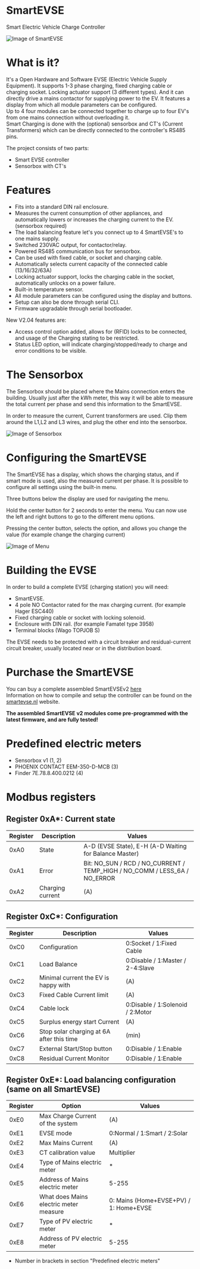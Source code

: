 SmartEVSE
=========

Smart Electric Vehicle Charge Controller

![Image of SmartEVSE](/pictures/SmartEVSEv2_small.jpg)

# What is it?

It's a Open Hardware and Software EVSE (Electric Vehicle Supply Equipment). It supports 1-3 phase charging, fixed charging cable or charging socket. Locking actuator support (3 different types). And it can directly drive a mains contactor for supplying power to the EV. It features a display from which all module parameters can be configured.<br>
Up to 4 four modules can be connected together to charge up to four EV's from one mains connection without overloading it.<br>
Smart Charging is done with the (optional) sensorbox and CT's (Current Transformers) which can be directly connected to the controller's RS485 pins.

The project consists of two parts:
- Smart EVSE controller
- Sensorbox with CT's

# Features

- Fits into a standard DIN rail enclosure.
- Measures the current consumption of other appliances, and automatically lowers or increases the charging current to the EV. (sensorbox required)
- The load balancing feature let's you connect up to 4 SmartEVSE's to one mains supply.
- Switched 230VAC output, for contactor/relay.
- Powered RS485 communication bus for sensorbox.
- Can be used with fixed cable, or socket and charging cable.
- Automatically selects current capacity of the connected cable (13/16/32/63A)
- Locking actuator support, locks the charging cable in the socket, automatically unlocks on a power failure.
- Built-in temperature sensor.
- All module parameters can be configured using the display and buttons.
- Setup can also be done through serial CLI.
- Firmware upgradable through serial bootloader. 

New V2.04 features are:
- Access control option added, allows for (RFID) locks to be connected, and usage of the Charging stating to be restricted.
- Status LED option, will indicate charging/stopped/ready to charge and error conditions to be visible.

# The Sensorbox

The Sensorbox should be placed where the Mains connection enters the building. Usually just after the kWh meter, this way it will be able to measure the total current per phase and send this information to the SmartEVSE.

In order to measure the current, Current transformers are used. Clip them around the L1,L2 and L3 wires, and plug the other end into the sensorbox.

![Image of Sensorbox](/pictures/sensorbox.jpg)

# Configuring the SmartEVSE

The SmartEVSE has a display, which shows the charging status, and if smart mode is used, also the measured current per phase.
It is possible to configure all settings using the built-in menu.

Three buttons below the display are used for navigating the menu.

Hold the center button for 2 seconds to enter the menu.
You can now use the left and right buttons to go to the different menu options. 

Pressing the center button, selects the option, and allows you change the value (for example change the charging current)

![Image of Menu](/pictures/SmartEVSEv2_mode_smart.jpg)

# Building the EVSE

In order to build a complete EVSE (charging station)
you will need:

- SmartEVSE.
- 4 pole NO Contactor rated for the max charging current. (for example Hager ESC440)
- Fixed charging cable or socket with locking solenoid.
- Enclosure with DIN rail. (for example Famatel type 3958)
- Terminal blocks (Wago TOPJOB S)

The EVSE needs to be protected with a circuit breaker and residual-current circuit breaker, usually located near or in the distribution board.

# Purchase the SmartEVSE

You can buy a complete assembled SmartEVSEv2 [here](http://www.stegen.com/en/ev-products/66-smart-evse-controller.html)<br>
Information on how to compile and setup the controller can be found on the [smartevse.nl](http://www.smartevse.nl) website.

**The assembled SmartEVSE v2 modules come pre-programmed with the latest firmware, and are fully tested!**

# Predefined electric meters

- Sensorbox v1 (1, 2)
- PHOENIX CONTACT EEM-350-D-MCB (3)
- Finder 7E.78.8.400.0212 (4)

# Modbus registers

## Register 0xA*: Current state

Register | Description | Values
--- | --- | ---
0xA0 | State | A-D (EVSE State), E-H (A-D Waiting for Balance Master)
0xA1 | Error | Bit: NO_SUN / RCD / NO_CURRENT / TEMP_HIGH / NO_COMM / LESS_6A / NO_ERROR
0xA2 | Charging current | (A)

## Register 0xC*: Configuration

Register | Description | Values
--- | --- | ---
0xC0 | Configuration | 0:Socket / 1:Fixed Cable
0xC1 | Load Balance | 0:Disable / 1:Master / 2-4:Slave
0xC2 | Minimal current the EV is happy with | (A)
0xC3 | Fixed Cable Current limit | (A)
0xC4 | Cable lock | 0:Disable / 1:Solenoid / 2:Motor
0xC5 | Surplus energy start Current | (A)
0xC6 | Stop solar charging at 6A after this time | (min)
0xC7 | External Start/Stop button | 0:Disable / 1:Enable
0xC8 | Residual Current Monitor | 0:Disable / 1:Enable

## Register 0xE*: Load balancing configuration (same on all SmartEVSE)

Register | Option | Values
--- | --- | ---
0xE0 | Max Charge Current of the system | (A)
0xE1 | EVSE mode | 0:Normal / 1:Smart / 2:Solar
0xE2 | Max Mains Current | (A)
0xE3 | CT calibration value | Multiplier
0xE4 | Type of Mains electric meter | *
0xE5 | Address of Mains electric meter | 5-255
0xE6 | What does Mains electric meter measure | 0: Mains (Home+EVSE+PV) / 1: Home+EVSE
0xE7 | Type of PV electric meter | *
0xE8 | Address of PV electric meter | 5-255

 * Number in brackets in section "Predefined electric meters"
